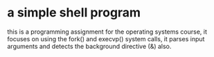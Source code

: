 # a simple shell program
this is a programming assignment for the operating systems course, it focuses on using the fork() and execvp() system calls, it parses input arguments and detects the background directive (&) also.